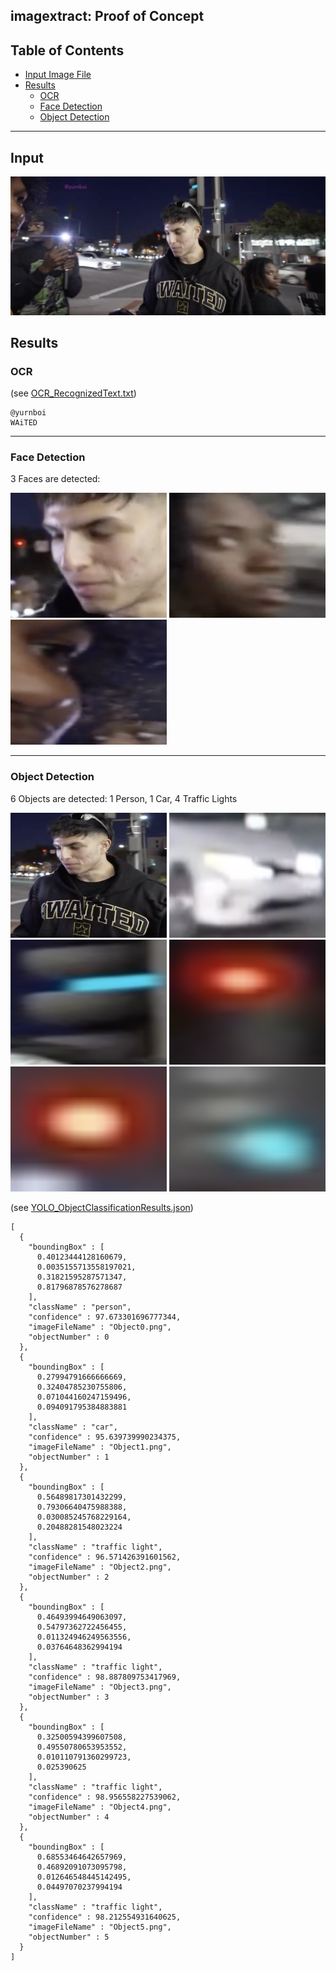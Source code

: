 ## imagextract: Proof of Concept

## Table of Contents

- [Input Image File](#input)
- [Results](#results)
  - [OCR](#ocr)
  - [Face Detection](#face-detection)
  - [Object Detection](#object-detection)

---

## Input

<img src="screenshot.png" alt="Twitch Screenshot" />

## Results 

### OCR 

(see [OCR_RecognizedText.txt](OCR_RecognizedText.txt))

```
@yurnboi
WAiTED
```

---

### Face Detection 

<p>3 Faces are detected:</p>

<p float="left">
  <img src="Face0.png" width="250" height='200px' alt="face0" />
  <img src="Face1.png" width="250" height='200px' alt="face1" />
  <img src="Face2.png" width="250" height='200px' alt="face2" />
</p>

---

### Object Detection 

<p>6 Objects are detected: 1 Person, 1 Car, 4 Traffic Lights</p>

<p float="left">
  <img src="Object0.png" width="250" height='200px' alt="object0" />
  <img src="Object1.png" width="250" height='200px' alt="object1" />
  <img src="Object2.png" width="250" height='200px' alt="object2" />
  <img src="Object3.png" width="250" height='200px' alt="object3" />
  <img src="Object4.png" width="250" height='200px' alt="object4" />
  <img src="Object5.png" width="250" height='200px' alt="object5" />
</p>

(see [YOLO_ObjectClassificationResults.json](YOLO_ObjectClassificationResults.json))

```
[
  {
    "boundingBox" : [
      0.40123444128160679,
      0.0035155713558197021,
      0.31821595287571347,
      0.81796878576278687
    ],
    "className" : "person",
    "confidence" : 97.673301696777344,
    "imageFileName" : "Object0.png",
    "objectNumber" : 0
  },
  {
    "boundingBox" : [
      0.27994791666666669,
      0.32404785230755806,
      0.071044160247159496,
      0.094091795384883881
    ],
    "className" : "car",
    "confidence" : 95.639739990234375,
    "imageFileName" : "Object1.png",
    "objectNumber" : 1
  },
  {
    "boundingBox" : [
      0.56489817301432299,
      0.79306640475988388,
      0.030085245768229164,
      0.20488281548023224
    ],
    "className" : "traffic light",
    "confidence" : 96.571426391601562,
    "imageFileName" : "Object2.png",
    "objectNumber" : 2
  },
  {
    "boundingBox" : [
      0.46493994649063097,
      0.54797362722456455,
      0.011324946249563556,
      0.03764648362994194
    ],
    "className" : "traffic light",
    "confidence" : 98.887809753417969,
    "imageFileName" : "Object3.png",
    "objectNumber" : 3
  },
  {
    "boundingBox" : [
      0.32500594399607508,
      0.49550780653953552,
      0.010110791360299723,
      0.025390625
    ],
    "className" : "traffic light",
    "confidence" : 98.956558227539062,
    "imageFileName" : "Object4.png",
    "objectNumber" : 4
  },
  {
    "boundingBox" : [
      0.68553464642657969,
      0.46892091073095798,
      0.012646548445142495,
      0.04497070237994194
    ],
    "className" : "traffic light",
    "confidence" : 98.212554931640625,
    "imageFileName" : "Object5.png",
    "objectNumber" : 5
  }
]
```


